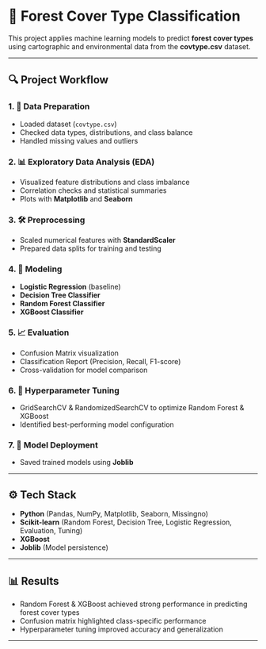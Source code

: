 # 🌲 Forest Cover Type Classification

This project applies machine learning models to predict **forest cover types** using cartographic and environmental data from the **covtype.csv** dataset.

---

## 🔍 Project Workflow

### 1. 📂 Data Preparation
- Loaded dataset (`covtype.csv`)
- Checked data types, distributions, and class balance
- Handled missing values and outliers

### 2. 📊 Exploratory Data Analysis (EDA)
- Visualized feature distributions and class imbalance
- Correlation checks and statistical summaries
- Plots with **Matplotlib** and **Seaborn**

### 3. 🛠 Preprocessing
- Scaled numerical features with **StandardScaler**
- Prepared data splits for training and testing

### 4. 🤖 Modeling
- **Logistic Regression** (baseline)
- **Decision Tree Classifier**
- **Random Forest Classifier**
- **XGBoost Classifier**

### 5. 📈 Evaluation
- Confusion Matrix visualization
- Classification Report (Precision, Recall, F1-score)
- Cross-validation for model comparison

### 6. 🎯 Hyperparameter Tuning
- GridSearchCV & RandomizedSearchCV to optimize Random Forest & XGBoost
- Identified best-performing model configuration

### 7. 💾 Model Deployment
- Saved trained models using **Joblib**

---

## ⚙️ Tech Stack
- **Python** (Pandas, NumPy, Matplotlib, Seaborn, Missingno)
- **Scikit-learn** (Random Forest, Decision Tree, Logistic Regression, Evaluation, Tuning)
- **XGBoost**
- **Joblib** (Model persistence)

---

## 📊 Results
- Random Forest & XGBoost achieved strong performance in predicting forest cover types
- Confusion matrix highlighted class-specific performance
- Hyperparameter tuning improved accuracy and generalization

---

